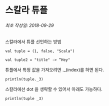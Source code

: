 # 스칼라 튜플

###### 최초 작성일: 2018-09-29


스칼라에서 튜플 선언하는 방법

<pre><code>val tuple = (1, false, "Scala")

val tuple2 = "title" -> “Hey"
</code></pre>

튜플에서 특정 값을 가져오려면 ._(index)를 하면 된다.

<code>println(tuple._3)</code>

스칼라에선 dot 을 생략할 수 있어서 아래도 가능하다.

<code>println(tuple _3)</code>
